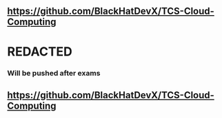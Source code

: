 ## https://github.com/BlackHatDevX/TCS-Cloud-Computing

# REDACTED

### Will be pushed after exams

## https://github.com/BlackHatDevX/TCS-Cloud-Computing
